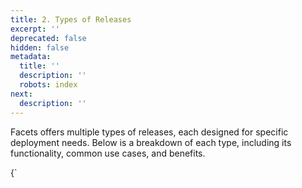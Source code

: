 ```yaml
---
title: 2. Types of Releases
excerpt: ''
deprecated: false
hidden: false
metadata:
  title: ''
  description: ''
  robots: index
next:
  description: ''
---
```

Facets offers multiple types of releases, each designed for specific deployment needs. Below is a breakdown of each type, including its functionality, common use cases, and benefits.

<HTMLBlock>{`
<!DOCTYPE html>
<html lang="en">
<head>
    <meta charset="UTF-8">
    <meta name="viewport" content="width=device-width, initial-scale=1.0">
    <style>

        table {
            width: 100%;
            border-collapse: collapse;
            margin-top: 20px;
        }

        th, td {
            border: 1px solid #ccc;
            padding: 12px;
            text-align: left;
        }

        th {
            background-color: #e0e0e0;
            color: white;
        }

        tr:nth-child(even) {
            background-color: #f2f2f2;
        }

        tr:hover {
            background-color: #e0e0e0;
        }
    </style>
</head>
<body>
    <table>
        <thead>
            <tr>
                <th>Release Type</th>
                <th>Functionality</th>
                <th>Use Case</th>
                <th>Benefits</th>
            </tr>
        </thead>
        <tbody>
            <tr>
                <td>Full Release</td>
                <td>Executes a complete Terraform apply to synchronize all pending changes in an environment.</td>
                <td>Ideal for ensuring the environment remains up to date by applying all accumulated modifications.</td>
                <td>Ensures consistency across the environment with minimal manual intervention.</td>
            </tr>
            <tr>
                <td>Selective Release</td>
                <td>Applies targeted Terraform changes to specific components or services.</td>
                <td>Used for urgent hotfixes or incremental updates without affecting unrelated components.</td>
                <td>Reduces risk by limiting changes to specific areas, improving stability and control.</td>
            </tr>
            <tr>
                <td>Custom Release</td>
                <td>Enables users to execute custom Terraform commands for advanced deployment control.</td>
                <td>Useful for power users who need greater flexibility beyond standard release types.</td>
                <td>Provides granular control over infrastructure changes, ensuring adaptability to unique scenarios.</td>
            </tr>
          <tr>
                <td>Plan Release</td>
                <td>Generates a preview of proposed changes without applying them, providing a detailed comparison of the current and desired states.</td>
                <td>Used for validation and review before execution to minimize unintended modifications.</td>
                <td>Improves transparency, allowing teams to assess potential impacts before committing changes.</td>
            </tr>
            <tr>
                <td>Launch Release</td>
                <td>Deploys all necessary infrastructure to initialize a new environment from scratch.</td>
                <td>Used for setting up new cloud environments for applications or services.</td>
                <td>Automates the provisioning process, accelerating environment setup with predefined configurations.</td>
            </tr>
            <tr>
                <td>Destroy Release</td>
                <td>Deprovisions and removes all resources managed by Facets in an environment.</td>
                <td>Used for decommissioning environments that are no longer needed.</td>
                <td>Ensures proper cleanup, optimizing cloud resource usage and cost management.</td>
            </tr>
        </tbody>
    </table>
</body>
</html> 
`}</HTMLBlock>

<br />

## Best Practices

To ensure a smooth and efficient release process, follow these best practices:

* **Use Plan Releases Before Applying Changes:** Always review proposed changes to detect unintended modifications and potential misconfigurations.
* **Limit Selective Releases to Critical Fixes:** Excessive selective changes can cause configuration drift, leading to inconsistencies over time.
* **Automate Full Releases for Stability:** Schedule regular full releases to maintain infrastructure consistency and prevent untracked changes.
* **Backup Before Destroy Release:** Always take snapshots or backups before deprovisioning an environment to avoid data loss.
* **Test Custom Releases in a Staging Environment:** Execute custom commands in a non-production environment first to validate their impact.
* **Implement Access Controls:** Define and enforce permissions based on user roles to prevent unauthorized or accidental modifications.
* **Setup necessary notification:** Setup necessary notifications using the deployment status update subscription to be informed about all the releases.

## Troubleshooting

1. **Release Stuck or Taking Too Long:** Check the logs for execution status and potential errors. Verify network connectivity and API response times. Ensure that Terraform state is not locked due to another ongoing release.
2. **Failed Release Execution:** Inspect error messages for root causes, such as missing variables or incorrect configurations. Ensure IAM permissions are correctly set for the executing user. Validate that the target environment is accessible and not in a restricted state.
3. **Selective Release Not Applying Changes:** Verify that the correct resources are targeted in the configuration. Check for dependency conflicts preventing the changes from being applied.
4. **Plan Release Showing Unexpected Changes:** Ensure that the Terraform state is correctly synchronized with the actual infrastructure. Review previous deployments to identify any untracked modifications.
5. **Destroy Release Failing to Remove Resources:** Check for dependencies preventing deletion, such as manually created resources. Verify that Terraform has the correct permissions to deprovision all resources.
6. **Launch Release Not Creating Expected Resources:** Confirm that all required configurations and templates are correctly defined. Validate the cloud provider’s service limits and quotas.
